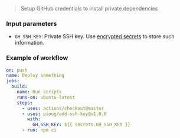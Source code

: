 > Setup GitHub credentials to install private dependencies

### Input parameters

- `GH_SSH_KEY`: Private SSH key. Use [encrypted secrets](https://help.github.com/en/actions/automating-your-workflow-with-github-actions/creating-and-using-encrypted-secrets) to store such information.

### Example of workflow

```yml
on: push
name: Deploy something
jobs:
  build:
    name: Run scripts
    runs-on: ubuntu-latest
    steps:
      - uses: actions/checkout@master
      - uses: pioug/add-ssh-key@v1.0.0
        with:
          GH_SSH_KEY: ${{ secrets.GH_SSH_KEY }}
      - run: npm ci
```
